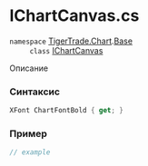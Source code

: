 
# IChartCanvas.cs
`namespace` [TigerTrade.Chart](../../../../TigerTrade.Chart.md).[Base](../../../../TigerTrade.Chart/Base.md)  
&nbsp;&nbsp;&nbsp;&nbsp;&nbsp;&nbsp;&nbsp;&nbsp;&nbsp;`class` [IChartCanvas](../../IChartCanvas.cs.md)

Описание

### Синтаксис
```csharp
XFont ChartFontBold { get; }
```
### Пример  
```csharp
// example
```
